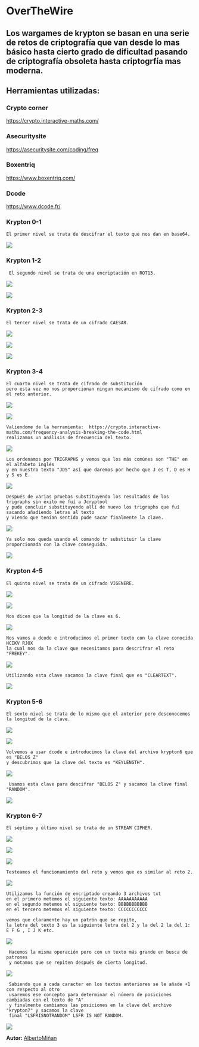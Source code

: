 # OverTheWire
    
## Los wargames de krypton se basan en una serie de retos de criptografía que van desde lo mas básico hasta cierto grado de dificultad pasando de criptografía obsoleta hasta criptogrfía mas moderna.


## Herramientas utilizadas: 

   ### Crypto corner

https://crypto.interactive-maths.com/
   
   ### Asecuritysite
  
  https://asecuritysite.com/coding/freq
   
   ### Boxentriq

https://www.boxentriq.com/
  
  
   ### Dcode
   
https://www.dcode.fr/
  
  
  
  
  
### Krypton 0-1

    El primer nivel se trata de descifrar el texto que nos dan en base64.

  ![](https://github.com/albertominan/WriteUps/blob/21a2eea56521c2b9de1e5792e67d8c4a8b23b23d/Criptograf%C3%ADa/OverTheWire/Krypton/Capturas/krypton0sol.png)



### Krypton 1-2
  
     El segundo nivel se trata de una encriptación en ROT13.
  
  ![](https://github.com/albertominan/WriteUps/blob/772b1204dcb0777f7f001955dd04ee1293eda07c/Criptograf%C3%ADa/OverTheWire/Krypton/Capturas/krypton1.png)
    
  ![](https://github.com/albertominan/WriteUps/blob/21a2eea56521c2b9de1e5792e67d8c4a8b23b23d/Criptograf%C3%ADa/OverTheWire/Krypton/Capturas/krypton1sol.png)
  
  

### Krypton 2-3

    El tercer nivel se trata de un cifrado CAESAR.

![](https://github.com/albertominan/WriteUps/blob/772b1204dcb0777f7f001955dd04ee1293eda07c/Criptograf%C3%ADa/OverTheWire/Krypton/Capturas/krypton2tit.png)

![](https://github.com/albertominan/WriteUps/blob/21a2eea56521c2b9de1e5792e67d8c4a8b23b23d/Criptograf%C3%ADa/OverTheWire/Krypton/Capturas/krypton2.png)

![](https://github.com/albertominan/WriteUps/blob/21a2eea56521c2b9de1e5792e67d8c4a8b23b23d/Criptograf%C3%ADa/OverTheWire/Krypton/Capturas/krypton2sol.png)



### Krypton 3-4
    
    El cuarto nivel se trata de cifrado de substitución 
    pero esta vez no nos proporcionan ningun mecanismo de cifrado como en el reto anterior.
  
  ![](https://github.com/albertominan/WriteUps/blob/772b1204dcb0777f7f001955dd04ee1293eda07c/Criptograf%C3%ADa/OverTheWire/Krypton/Capturas/krypton3tit.png)
  
  ![](https://github.com/albertominan/WriteUps/blob/21a2eea56521c2b9de1e5792e67d8c4a8b23b23d/Criptograf%C3%ADa/OverTheWire/Krypton/Capturas/krypton3.png)
  
    Valiendome de la herramienta:  https://crypto.interactive-maths.com/frequency-analysis-breaking-the-code.html
    realizamos un análisis de frecuencia del texto.
  
  ![](https://github.com/albertominan/WriteUps/blob/21a2eea56521c2b9de1e5792e67d8c4a8b23b23d/Criptograf%C3%ADa/OverTheWire/Krypton/Capturas/krypton3sol1.png)

    Los ordenamos por TRIGRAPHS y vemos que los más comúnes son "THE" en el alfabeto inglés 
    y en nuestro texto "JDS" así que daremos por hecho que J es T, D es H y S es E.
    
  ![](https://github.com/albertominan/WriteUps/blob/21a2eea56521c2b9de1e5792e67d8c4a8b23b23d/Criptograf%C3%ADa/OverTheWire/Krypton/Capturas/krypton3sol2.png)
  
    Después de varias pruebas substituyendo los resultados de los trigraphs sin éxito me fuí a Jcryptool 
    y pude concluir substituyendo allí de nuevo los trigraphs que fuí sacando añadiendo letras al texto 
    y viendo que tenían sentido pude sacar finalmente la clave.
    
  ![](https://github.com/albertominan/WriteUps/blob/21a2eea56521c2b9de1e5792e67d8c4a8b23b23d/Criptograf%C3%ADa/OverTheWire/Krypton/Capturas/krypton3sol3.png)
  
    Ya solo nos queda usando el comando tr substituir la clave proporcionada con la clave conseguida.
  
  ![](https://github.com/albertominan/WriteUps/blob/21a2eea56521c2b9de1e5792e67d8c4a8b23b23d/Criptograf%C3%ADa/OverTheWire/Krypton/Capturas/krypton3sol4.png)

### Krypton 4-5
  
    El quinto nivel se trata de un cifrado VIGENERE.
  
  ![](https://github.com/albertominan/WriteUps/blob/772b1204dcb0777f7f001955dd04ee1293eda07c/Criptograf%C3%ADa/OverTheWire/Krypton/Capturas/krypton4tit.png)
    
  ![](https://github.com/albertominan/WriteUps/blob/21a2eea56521c2b9de1e5792e67d8c4a8b23b23d/Criptograf%C3%ADa/OverTheWire/Krypton/Capturas/krypton4.png)

    Nos dicen que la longitud de la clave es 6.
     
  ![](https://github.com/albertominan/WriteUps/blob/21a2eea56521c2b9de1e5792e67d8c4a8b23b23d/Criptograf%C3%ADa/OverTheWire/Krypton/Capturas/krypton4sol1.png)
  
    Nos vamos a dcode e introducimos el primer texto con la clave conocida HCIKV RJOX 
    la cual nos da la clave que necesitamos para descrifrar el reto "FREKEY".
  
  ![](https://github.com/albertominan/WriteUps/blob/21a2eea56521c2b9de1e5792e67d8c4a8b23b23d/Criptograf%C3%ADa/OverTheWire/Krypton/Capturas/krypton4sol2.png)
    
    Utilizando esta clave sacamos la clave final que es "CLEARTEXT".
    
  ![](https://github.com/albertominan/WriteUps/blob/21a2eea56521c2b9de1e5792e67d8c4a8b23b23d/Criptograf%C3%ADa/OverTheWire/Krypton/Capturas/krypton4sol3.png)

### Krypton 5-6
  
    El sexto nivel se trata de lo mismo que el anterior pero desconocemos la longitud de la clave.
  
  ![](https://github.com/albertominan/WriteUps/blob/772b1204dcb0777f7f001955dd04ee1293eda07c/Criptograf%C3%ADa/OverTheWire/Krypton/Capturas/krypton5tit.png)
    
  ![](https://github.com/albertominan/WriteUps/blob/21a2eea56521c2b9de1e5792e67d8c4a8b23b23d/Criptograf%C3%ADa/OverTheWire/Krypton/Capturas/krypton5.png)
  
    Volvemos a usar dcode e introducimos la clave del archivo krypton6 que es "BELOS Z"
    y descubrimos que la clave del texto es "KEYLENGTH".
  
  ![](https://github.com/albertominan/WriteUps/blob/21a2eea56521c2b9de1e5792e67d8c4a8b23b23d/Criptograf%C3%ADa/OverTheWire/Krypton/Capturas/krypton5sol1.png)
     
     Usamos esta clave para descifrar "BELOS Z" y sacamos la clave final "RANDOM".
     
  ![](https://github.com/albertominan/WriteUps/blob/21a2eea56521c2b9de1e5792e67d8c4a8b23b23d/Criptograf%C3%ADa/OverTheWire/Krypton/Capturas/krypton5sol2.png)



### Krypton 6-7
  
    El séptimo y último nivel se trata de un STREAM CIPHER.
  
  ![](https://github.com/albertominan/WriteUps/blob/772b1204dcb0777f7f001955dd04ee1293eda07c/Criptograf%C3%ADa/OverTheWire/Krypton/Capturas/krypton6ti.png)
    
  ![](https://github.com/albertominan/WriteUps/blob/21a2eea56521c2b9de1e5792e67d8c4a8b23b23d/Criptograf%C3%ADa/OverTheWire/Krypton/Capturas/krypton6.png)
  
  ![](https://github.com/albertominan/WriteUps/blob/21a2eea56521c2b9de1e5792e67d8c4a8b23b23d/Criptograf%C3%ADa/OverTheWire/Krypton/Capturas/krypton6sol.png)
  
    Testeamos el funcionamiento del reto y vemos que es similar al reto 2.
  
  ![](https://github.com/albertominan/WriteUps/blob/21a2eea56521c2b9de1e5792e67d8c4a8b23b23d/Criptograf%C3%ADa/OverTheWire/Krypton/Capturas/krypton6sol1.png)
  
    Utilizamos la función de encriptado creando 3 archivos txt
    en el primero metemos el siguiente texto: AAAAAAAAAAA
    en el segundo metemos el siguiente texto: BBBBBBBBBBB
    en el tercero metemos el siguiente texto: CCCCCCCCCCC
    
    vemos que claramente hay un patrón que se repite, 
    la letra del texto 3 es la siguiente letra del 2 y la del 2 la del 1: E F G , I J K etc.
  
  ![](https://github.com/albertominan/WriteUps/blob/21a2eea56521c2b9de1e5792e67d8c4a8b23b23d/Criptograf%C3%ADa/OverTheWire/Krypton/Capturas/krypton6sol2.png)
     
     Hacemos la misma operación pero con un texto más grande en busca de patrones
     y notamos que se repiten después de cierta longitud.
     
  ![](https://github.com/albertominan/WriteUps/blob/21a2eea56521c2b9de1e5792e67d8c4a8b23b23d/Criptograf%C3%ADa/OverTheWire/Krypton/Capturas/krypton6sol3.png)

     Sabiendo que a cada caracter en los textos anteriores se le añade +1 con respecto al otro
     usaremos ese concepto para determinar el número de posiciones cambiadas con el texto de "A"
     y finalmente cambiamos las posiciones en la clave del archivo "krypton7" y sacamos la clave
     final "LSFRISNOTRANDOM" LSFR IS NOT RANDOM. 
     
     
  ![](https://github.com/albertominan/WriteUps/blob/21a2eea56521c2b9de1e5792e67d8c4a8b23b23d/Criptograf%C3%ADa/OverTheWire/Krypton/Capturas/krypton6sol4.png)



**Autor:** [AlbertoMiñan](https://github.com/albertominan)
